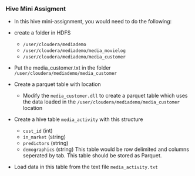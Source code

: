 ### Hive Mini Assigment

* In this hive mini-assignment, you would need to do the following:

* create a folder in HDFS 
	- ```/user/cloudera/mediademo```
	- ```/user/cloudera/mediademo/media_movielog```
	- ```/user/cloudera/mediademo/media_customer ```

* Put the media_customer.txt in the folder ```/user/cloudera/mediademo/media_customer```

* Create a parquet table with location
	- Modify the ```media_customer.dll``` to create a parquet table which uses the data loaded in the ```/user/cloudera/mediademo/media_customer``` location


* Create a hive table ```media_activity``` with this structure
	- ```cust_id``` (int)
	- ```in_market``` (string)
	- ```predictors``` (string)
	- ```demographics``` (string)
This table would be row delimited and columns seperated by tab. This table should be stored as Parquet.

* Load data in this table from the text file ```media_activity.txt```




	
